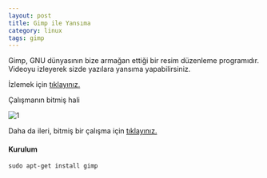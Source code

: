 ```yaml
---
layout: post
title: Gimp ile Yansıma
category: linux
tags: gimp
---
```


Gimp, GNU dünyasının bize armağan ettiği bir resim düzenleme programıdır. Videoyu izleyerek sizde yazılara yansıma yapabilirsiniz.

İzlemek için [tıklayınız.](http://gdemir.github.com/file/gimp-yansima.gif)

Çalışmanın bitmiş hali

![1](http://gdemir.github.com/file/gdemir.png)

Daha da ileri, bitmiş bir çalışma için [tıklayınız.](http://gdemir.github.com/file/flash.png)

#### Kurulum

	sudo apt-get install gimp

